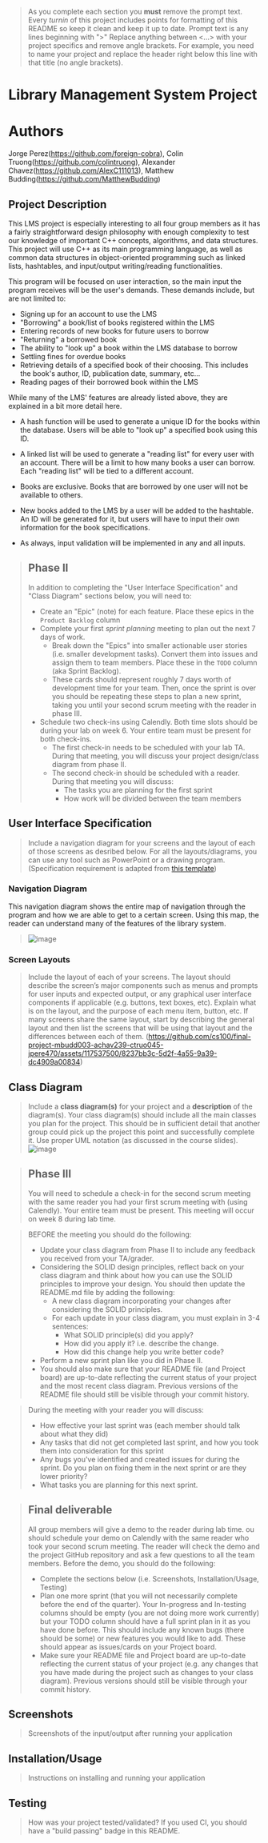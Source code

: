  > As you complete each section you **must** remove the prompt text. Every *turnin* of this project includes points for formatting of this README so keep it clean and keep it up to date. 
 > Prompt text is any lines beginning with "\>"
 > Replace anything between \<...\> with your project specifics and remove angle brackets. For example, you need to name your project and replace the header right below this line with that title (no angle brackets). 
# Library Management System Project
 
# Authors
Jorge Perez(https://github.com/foreign-cobra), 
Colin Truong(https://github.com/colintruong), 
Alexander Chavez(https://github.com/AlexC111013), 
Matthew Budding(https://github.com/MatthewBudding)

## Project Description
This LMS project is especially interesting to all four group members as it has a fairly straightforward design philosophy with enough complexity to test our knowledge of important C++ concepts, algorithms, and data structures. This project will use C++ as its main programming language, as well as common data structures in object-oriented programming such as linked lists, hashtables, 
and input/output writing/reading functionalities. 

This program will be focused on user interaction, so the main input the program receives will be the user's demands. These demands include, but are not limited to:
- Signing up for an account to use the LMS
- "Borrowing" a book/list of books registered within the LMS
- Entering records of new books for future users to borrow
- "Returning" a borrowed book
- The ability to "look up" a book within the LMS database to borrow
- Settling fines for overdue books
- Retrieving details of a specified book of their choosing. This includes the book's author, ID, publication date, summary, etc...
- Reading pages of their borrowed book within the LMS

While many of the LMS' features are already listed above, they are explained in a bit more detail here. 

- A hash function will be used to generate a unique ID for the books within the database. Users will be able to "look up" a specified book using this ID. 

- A linked list will be used to generate a "reading list" for every user with an account. There will be a limit to how many books a user can borrow. Each "reading list" will be tied to a different account. 

- Books are exclusive. Books that are borrowed by one user will not be available to others. 

- New books added to the LMS by a user will be added to the hashtable. An ID will be generated for it, but users will have to input their own information for the book specifications. 

- As always, input validation will be implemented in any and all inputs.


 > ## Phase II
 > In addition to completing the "User Interface Specification" and "Class Diagram" sections below, you will need to:
 > * Create an "Epic" (note) for each feature. Place these epics in the `Product Backlog` column
 > * Complete your first *sprint planning* meeting to plan out the next 7 days of work.
 >   * Break down the "Epics" into smaller actionable user stories (i.e. smaller development tasks). Convert them into issues and assign them to team members. Place these in the `TODO` column (aka Sprint Backlog).
 >   * These cards should represent roughly 7 days worth of development time for your team. Then, once the sprint is over you should be repeating these steps to plan a new sprint, taking you until your second scrum meeting with the reader in phase III.
 > * Schedule two check-ins using Calendly. Both time slots should be during your lab on week 6. Your entire team must be present for both check-ins.
 >   * The first check-in needs to be scheduled with your lab TA. During that meeting, you will discuss your project design/class diagram from phase II.
 >   * The second check-in should be scheduled with a reader. During that meeting you will discuss:
 >     * The tasks you are planning for the first sprint
 >     * How work will be divided between the team members
## User Interface Specification
 > Include a navigation diagram for your screens and the layout of each of those screens as desribed below. For all the layouts/diagrams, you can use any tool such as PowerPoint or a drawing program. (Specification requirement is adapted from [this template](https://redirect.cs.umbc.edu/~mgrass2/cmsc345/Template_UI.doc))

### Navigation Diagram

This navigation diagram shows the entire map of navigation through the program and how we are able to get to a certain screen. Using this map, the reader can understand many of the features of the library system.

> ![image](https://github.com/cs100/final-project-mbudd003-achav239-ctruo045-jpere470/assets/117537500/71e8a236-0bdf-41ed-b397-e9aae2bbee65)


### Screen Layouts
> Include the layout of each of your screens. The layout should describe the screen’s major components such as menus and prompts for user inputs and expected output, or any graphical user interface components if applicable (e.g. buttons, text boxes, etc). Explain what is on the layout, and the purpose of each menu item, button, etc. If many screens share the same layout, start by describing the general layout and then list the screens that will be using that layout and the differences between each of them.
> (https://github.com/cs100/final-project-mbudd003-achav239-ctruo045-jpere470/assets/117537500/8237bb3c-5d2f-4a55-9a39-dc4909a00834)


## Class Diagram
 > Include a **class diagram(s)** for your project and a **description** of the diagram(s). Your class diagram(s) should include all the main classes you plan for the project. This should be in sufficient detail that another group could pick up the project this point and successfully complete it. Use proper UML notation (as discussed in the course slides).
 ![image](https://github.com/cs100/final-project-mbudd003-achav239-ctruo045-jpere470/assets/116530124/9d19cff3-feb9-4556-b8d1-a02b40fafba0)

 > ## Phase III
 > You will need to schedule a check-in for the second scrum meeting with the same reader you had your first scrum meeting with (using Calendly). Your entire team must be present. This meeting will occur on week 8 during lab time.
 
 > BEFORE the meeting you should do the following:
 > * Update your class diagram from Phase II to include any feedback you received from your TA/grader.
 > * Considering the SOLID design principles, reflect back on your class diagram and think about how you can use the SOLID principles to improve your design. You should then update the README.md file by adding the following:
 >   * A new class diagram incorporating your changes after considering the SOLID principles.
 >   * For each update in your class diagram, you must explain in 3-4 sentences:
 >     * What SOLID principle(s) did you apply?
 >     * How did you apply it? i.e. describe the change.
 >     * How did this change help you write better code?
 > * Perform a new sprint plan like you did in Phase II.
 > * You should also make sure that your README file (and Project board) are up-to-date reflecting the current status of your project and the most recent class diagram. Previous versions of the README file should still be visible through your commit history.
 
> During the meeting with your reader you will discuss: 
 > * How effective your last sprint was (each member should talk about what they did)
 > * Any tasks that did not get completed last sprint, and how you took them into consideration for this sprint
 > * Any bugs you've identified and created issues for during the sprint. Do you plan on fixing them in the next sprint or are they lower priority?
 > * What tasks you are planning for this next sprint.

 
 > ## Final deliverable
 > All group members will give a demo to the reader during lab time. ou should schedule your demo on Calendly with the same reader who took your second scrum meeting. The reader will check the demo and the project GitHub repository and ask a few questions to all the team members. 
 > Before the demo, you should do the following:
 > * Complete the sections below (i.e. Screenshots, Installation/Usage, Testing)
 > * Plan one more sprint (that you will not necessarily complete before the end of the quarter). Your In-progress and In-testing columns should be empty (you are not doing more work currently) but your TODO column should have a full sprint plan in it as you have done before. This should include any known bugs (there should be some) or new features you would like to add. These should appear as issues/cards on your Project board.
 > * Make sure your README file and Project board are up-to-date reflecting the current status of your project (e.g. any changes that you have made during the project such as changes to your class diagram). Previous versions should still be visible through your commit history. 
 
 ## Screenshots
 > Screenshots of the input/output after running your application
 ## Installation/Usage
 > Instructions on installing and running your application
 ## Testing
 > How was your project tested/validated? If you used CI, you should have a "build passing" badge in this README.
 
